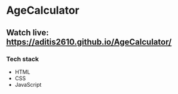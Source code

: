 # AgeCalculator
## Watch live: https://aditis2610.github.io/AgeCalculator/
### Tech stack
- HTML
- CSS 
- JavaScript 
